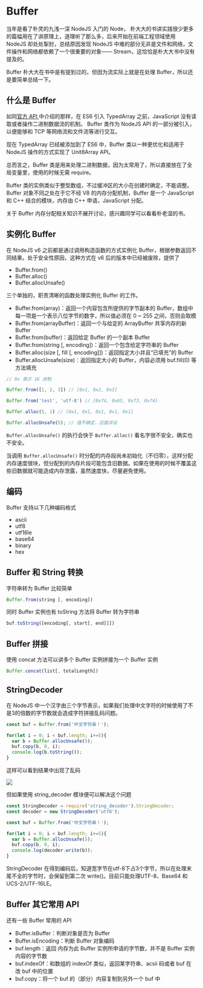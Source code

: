 # Buffer

当年是看了朴灵的九浅一深 NodeJS 入门的 Node， 朴大大的书讲实践很少更多的篇幅用在了讲原理上，道理听了那么多，后来开始在前端工程领域使用 NodeJS 却处处掣肘，总结原因发现 NodeJS 中难的部分无非是文件和网络，文件操作和网络都依赖了一个很重要的对象—— Stream，这恰恰是朴大大书中没有提及的。

Buffer 朴大大在书中是有提到过的，但因为流实际上就是在处理 Buffer，所以还是要简单总结一下。

## 什么是 Buffer

如同[官方 API ](https://nodejs.org/dist/latest-v6.x/docs/api/buffer.html#buffer_buffer)中介绍的那样，在 ES6 引入 TypedArray 之前，JavaScript 没有读取或者操作二进制数据流的机制。 Buffer 类作为 NodeJS API 的一部分被引入，以便能够和 TCP 等网络流和文件流等进行交互。

现在 TypedArray 已经被添加到了 ES6 中，Buffer 类以一种更优化和适用于 NodeJS 操作的方式实现了 Unit8Array API。

总而言之，Buffer 类是用来处理二进制数据，因为太常用了，所以直接放在了全局变量里，使用的时候无需 require。

Buffer 类的实例类似于整型数组，不过缓冲区的大小在创建时确定，不能调整。Buffer 对象不同之处在于它不经 V8 的内存分配机制，Buffer 是一个 JavaScript 和 C++ 结合的模块，内存由 C++ 申请，JavaScript 分配。

关于 Buffer 内存分配相关知识不展开讨论，感兴趣同学可以看看朴老湿的书。

## 实例化 Buffer

在 NodeJS v6 之前都是通过调用构造函数的方式实例化 Buffer，根据参数返回不同结果。处于安全性原因，这种方式在 v6 后的版本中已经被废除，提供了

- Buffer.from()
- Buffer.alloc()
- Buffer.allocUnsafe()

三个单独的，职责清晰的函数处理实例化 Buffer 的工作。

- Buffer.from(array)：返回一个内容包含所提供的字节副本的 Buffer，数组中每一项是一个表示八位字节的数字，所以值必须在 0 ~ 255 之间，否则会取模
- Buffer.from(arrayBuffer)：返回一个与给定的 ArrayBuffer 共享内存的新 Buffer
- Buffer.from(buffer)：返回给定 Buffer 的一个副本 Buffer
- Buffer.from(string [, encoding])：返回一个包含给定字符串的 Buffer
- Buffer.alloc(size [, fill [, encoding]])：返回指定大小并且“已填充”的 Buffer
- Buffer.allocUnsafe(size)：返回指定大小的 Buffer，内容必须用 buf.fill(0) 等方法填充

```javascript
// 0x 表示 16 进制

Buffer.from([1, 2, 3]) // [0x1, 0x2, 0x3]

Buffer.from('test', 'utf-8') // [0x74, 0x65, 0x73, 0x74]

Buffer.alloc(5, 1) // [0x1, 0x1, 0x1, 0x1, 0x1]

Buffer.allocUnsafe(5); // 值不确定，后面详谈
```

`Buffer.allocUnsafe()` 的执行会快于 `Buffer.alloc()` 看名字很不安全，确实也不安全。

当调用 `Buffer.allocUnsafe()` 时分配的内存段尚未初始化（不归零），这样分配内存速度很块，但分配到的内存片段可能包含旧数据。如果在使用的时候不覆盖这些旧数据就可能造成内存泄露，虽然速度快，尽量避免使用。



## 编码

Buffer 支持以下几种编码格式

- ascii
- utf8
- utf16le
- base64
- binary
- hex



## Buffer 和 String 转换

字符串转为 Buffer 比较简单

```javascript
Buffer.from(string [, encoding])
```

同时 Buffer 实例也有 toString 方法将 Buffer 转为字符串

```javascript
buf.toString([encoding[, start[, end]]])
```



## Buffer 拼接

使用 concat 方法可以讲多个 Buffer 实例拼接为一个 Buffer 实例

```javascript
Buffer.concat(list[, totalLength])
```



## StringDecoder

在 NodeJS 中一个汉字由三个字节表示，如果我们处理中文字符的时候使用了不是3的倍数的字节数就会造成字符拼接乱码问题。

```javascript
const buf = Buffer.from('中文字符串！');

for(let i = 0; i < buf.length; i+=5){
  var b = Buffer.allocUnsafe(5);
  buf.copy(b, 0, i);
  console.log(b.toString());
}
```

这样可以看到结果中出现了乱码

![](https://pic2.zhimg.com/v2-feb6e5ae652344e6fb6b88e5018fd5e9_b.png)

但如果使用 string_decoder 模块便可以解决这个问题

```javascript
const StringDecoder = require('string_decoder').StringDecoder;
const decoder = new StringDecoder('utf8');

const buf = Buffer.from('中文字符串！');

for(let i = 0; i < buf.length; i+=5){
  var b = Buffer.allocUnsafe(5);
  buf.copy(b, 0, i);
  console.log(decoder.write(b));
}
```

StringDecoder 在得到编码后，知道宽字节在utf-8下占3个字节，所以在处理末尾不全的字节时，会保留到第二次 write()。目前只能处理UTF-8、Base64 和 UCS-2/UTF-16LE。



## Buffer 其它常用 API

还有一些 Buffer 常用的 API

- Buffer.isBuffer：判断对象是否为 Buffer
- Buffer.isEncoding：判断 Buffer 对象编码
- buf.length：返回 内存为此 Buffer 实例所申请的字节数，并不是 Buffer 实例内容的字节数
- buf.indexOf：和数组的 indexOf 类似，返回某字符串、acsii 码或者 buf 在改 buf 中的位置
- buf.copy：将一个 buf 的（部分）内容复制到另外一个 buf 中